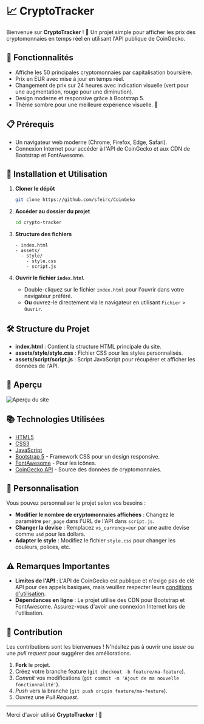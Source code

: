 # 📈 CryptoTracker

Bienvenue sur **CryptoTracker** ! 🚀 Un projet simple pour afficher les prix des cryptomonnaies en temps réel en utilisant l'API publique de CoinGecko.

## 🌟 Fonctionnalités

- Affiche les 50 principales cryptomonnaies par capitalisation boursière.
- Prix en EUR avec mise à jour en temps réel.
- Changement de prix sur 24 heures avec indication visuelle (vert pour une augmentation, rouge pour une diminution).
- Design moderne et responsive grâce à Bootstrap 5.
- Thème sombre pour une meilleure expérience visuelle. 🌚

## 📋 Prérequis

- Un navigateur web moderne (Chrome, Firefox, Edge, Safari).
- Connexion Internet pour accéder à l'API de CoinGecko et aux CDN de Bootstrap et FontAwesome.

## 🚀 Installation et Utilisation

1. **Cloner le dépôt**

   ```bash
   git clone https://github.com/sfeirc/CoinGeko
   ```

2. **Accéder au dossier du projet**

   ```bash
   cd crypto-tracker
   ```

3. **Structure des fichiers**

   ```
   - index.html
   - assets/
     - style/
       - style.css
       - script.js
   ```

4. **Ouvrir le fichier `index.html`**

   - Double-cliquez sur le fichier `index.html` pour l'ouvrir dans votre navigateur préféré.
   - **Ou** ouvrez-le directement via le navigateur en utilisant `Fichier` > `Ouvrir`.

## 🛠️ Structure du Projet

- **index.html** : Contient la structure HTML principale du site.
- **assets/style/style.css** : Fichier CSS pour les styles personnalisés.
- **assets/script/script.js** : Script JavaScript pour récupérer et afficher les données de l'API.

## 🎨 Aperçu

![Aperçu du site](https://cdn.discordapp.com/attachments/1144619785271914586/1303783510561263707/image.png?ex=672d0284&is=672bb104&hm=b50d5d68f492206095d72da0e8f638f18134bf9e5762514df0b4c8e45fdc0ec8&)

## 📚 Technologies Utilisées

- [HTML5](https://developer.mozilla.org/fr/docs/Web/Guide/HTML/HTML5)
- [CSS3](https://developer.mozilla.org/fr/docs/Web/CSS)
- [JavaScript](https://developer.mozilla.org/fr/docs/Web/JavaScript)
- [Bootstrap 5](https://getbootstrap.com/) - Framework CSS pour un design responsive.
- [FontAwesome](https://fontawesome.com/) - Pour les icônes.
- [CoinGecko API](https://www.coingecko.com/en/api) - Source des données de cryptomonnaies.

## 🔧 Personnalisation

Vous pouvez personnaliser le projet selon vos besoins :

- **Modifier le nombre de cryptomonnaies affichées** : Changez le paramètre `per_page` dans l'URL de l'API dans `script.js`.
- **Changer la devise** : Remplacez `vs_currency=eur` par une autre devise comme `usd` pour les dollars.
- **Adapter le style** : Modifiez le fichier `style.css` pour changer les couleurs, polices, etc.

## ⚠️ Remarques Importantes

- **Limites de l'API** : L'API de CoinGecko est publique et n'exige pas de clé API pour des appels basiques, mais veuillez respecter leurs [conditions d'utilisation](https://www.coingecko.com/en/terms).
- **Dépendances en ligne** : Le projet utilise des CDN pour Bootstrap et FontAwesome. Assurez-vous d'avoir une connexion Internet lors de l'utilisation.

## 🤝 Contribution

Les contributions sont les bienvenues ! N'hésitez pas à ouvrir une *issue* ou une *pull request* pour suggérer des améliorations.

1. **Fork** le projet.
2. Créez votre branche feature (`git checkout -b feature/ma-feature`).
3. *Commit* vos modifications (`git commit -m 'Ajout de ma nouvelle fonctionnalité'`).
4. *Push* vers la branche (`git push origin feature/ma-feature`).
5. Ouvrez une *Pull Request*.


---

Merci d'avoir utilisé **CryptoTracker** ! 💙
